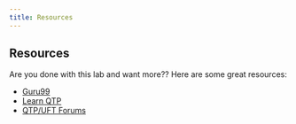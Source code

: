 ```yaml
---
title: Resources
---
```


## Resources

Are you done with this lab and want more?? Here are some great resources:

- [Guru99](http://www.guru99.com/quick-test-professional-qtp-tutorial.html)
- [Learn QTP](http://www.learnqtp.com/step-by-step-guide-to-learn-qtp/)
- [QTP/UFT Forums](http://www.learnqtp.com/forums/)



